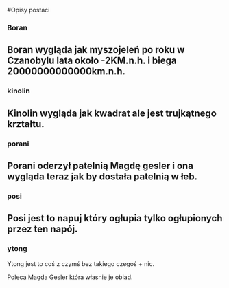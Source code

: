 #Opisy postaci
### Boran
Boran wygląda jak myszojeleń po roku w Czanobylu lata około -2KM.n.h. i biega 20000000000000km.n.h.
---
### kinolin
Kinolin wygląda jak kwadrat ale jest trujkątnego krztałtu.
---
### porani
Porani oderzył patelnią Magdę gesler i ona wygląda teraz jak by dostała patelnią w łeb.
---
### posi
Posi jest to napuj który ogłupia tylko ogłupionych przez ten napój.
---
### ytong
Ytong jest to coś z czymś bez takiego czegoś + nic.



Poleca Magda Gesler która własnie je obiad.
